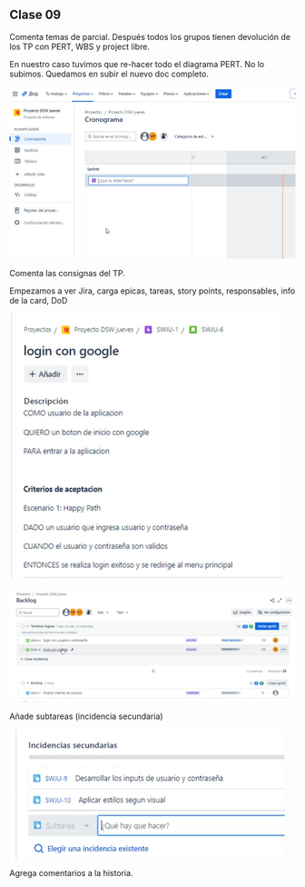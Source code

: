 ## Clase 09

Comenta temas de parcial. Después todos los grupos tienen devolución de los TP con PERT, WBS y project libre.

En nuestro caso tuvimos que re-hacer todo el diagrama PERT. No lo subimos. Quedamos en subir el nuevo doc completo.

![](./313-assets/ppt-85-gestion.png)

Comenta las consignas del TP.

Empezamos a ver Jira, carga epicas, tareas, story points, responsables, info de la card, DoD

![](./313-assets/ppt-86-gestion.png)

![](./313-assets/ppt-87-gestion.png)

Añade subtareas (incidencia secundaria)

![](./313-assets/ppt-88-gestion.png)

Agrega comentarios a la historia.

